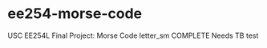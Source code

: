 ee254-morse-code
================

USC EE254L Final Project: Morse Code
letter_sm COMPLETE
		Needs TB
test